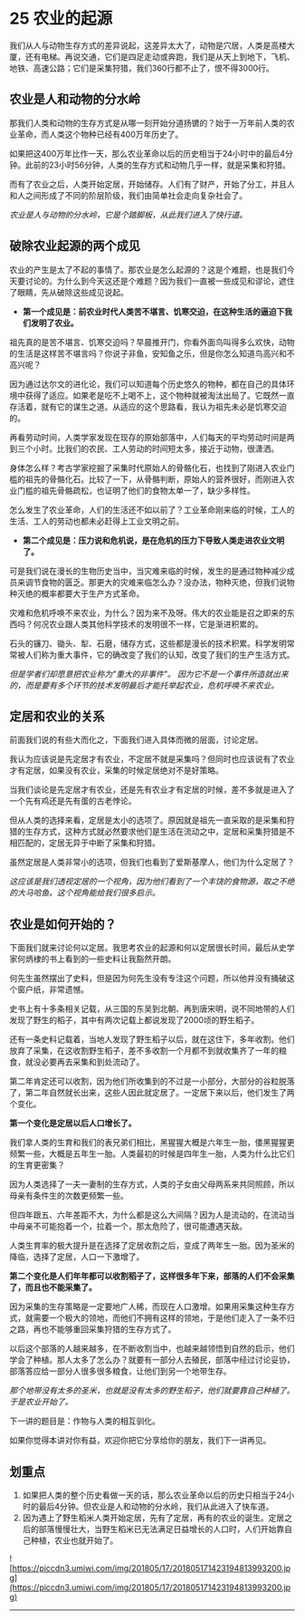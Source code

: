 # 25 农业的起源

我们从人与动物生存方式的差异说起，这差异太大了，动物是穴居，人类是高楼大厦，还有电梯。再说交通，它们是四足走动或奔跑，我们是从天上到地下，飞机、地铁、高速公路；它们是采集狩猎，我们360行都不止了，恨不得3000行。

## 农业是人和动物的分水岭

那我们人类和动物的生存方式是从哪一刻开始分道扬镳的？始于一万年前人类的农业革命，而人类这个物种已经有400万年历史了。

如果把这400万年比作一天，那么农业革命以后的历史相当于24小时中的最后4分钟。此前的23小时56分钟，人类的生存方式和动物几乎一样，就是采集和狩猎。

而有了农业之后，人类开始定居，开始储存。人们有了财产，开始了分工，并且人和人之间形成了不同的阶层阶级，我们由简单社会走向复杂社会了。

 *农业是人与动物的分水岭，它是个踏脚板，从此我们进入了快行道。*

## 破除农业起源的两个成见

农业的产生是太了不起的事情了。那农业是怎么起源的？这是个难题，也是我们今天要讨论的。为什么到今天这还是个难题？因为我们一直被一些成见和谬论，遮住了眼睛，先从破除这些成见说起。

* **第一个成见是：前农业时代人类苦不堪言、饥寒交迫，在这种生活的逼迫下我们发明了农业。** 

祖先真的是苦不堪言、饥寒交迫吗？早晨推开门，你看外面鸟叫得多么欢快，动物的生活是这样苦不堪言吗？你说子非鱼，安知鱼之乐，但是你怎么知道鸟高兴和不高兴呢？

因为通过达尔文的进化论，我们可以知道每个历史悠久的物种，都在自己的具体环境中获得了适应。如果老是吃不上喝不上，这个物种就被淘汰出局了。它既然一直存活着，就有它的谋生之道。从适应的这个思路看，我认为祖先未必是饥寒交迫的。

再看劳动时间，人类学家发现在现存的原始部落中，人们每天的平均劳动时间是两到三个小时。比我们的农民、工人劳动的时间短太多，接近于动物，很潇洒。

身体怎么样？考古学家挖掘了采集时代原始人的骨骼化石，也找到了刚进入农业门槛的祖先的骨骼化石。比较了一下，从骨骼判断，原始人的营养很好，而刚进入农业门槛的祖先骨骼疏松，也证明了他们的食物太单一了，缺少多样性。

怎么发生了农业革命，人们的生活还不如以前了？工业革命刚来临的时候，工人的生活、工人的劳动也都未必赶得上工业文明之前。

* **第二个成见是：压力说和危机说，是在危机的压力下导致人类走进农业文明了。** 

可是我们说在漫长的生物历史当中，当灾难来临的时候，发生的是通过物种减少成员来调节食物的匮乏。那更大的灾难来临怎么办？没办法，物种灭绝，但我们说物种灭绝的概率都要大于生产方式革命。

灾难和危机呼唤不来农业，为什么？因为来不及呀。伟大的农业能是召之即来的东西吗？何况农业跟人类其他科学技术的发明很不一样，它是渐进积累的。

石头的镰刀、锄头、犁、石磨，储存方式，这些都是漫长的技术积累。科学发明常常被人们称为重大事件，它的确改变了我们的认知，改变了我们的生产生活方式。

 *但是学者们却愿意把农业称为"重大的非事件"。*  *因为它不是一个事件所造就出来的，而是要有多个环节的技术发明最后才能托举起农业，危机呼唤不来农业。*

## 定居和农业的关系

前面我们说的有些大而化之，下面我们进入具体而微的层面，讨论定居。

我认为应该说是先定居才有农业，不定居不就是采集吗？但同时也应该说有了农业才有定居，如果没有农业，采集的时候定居绝对不是好策略。

当我们谈论是先定居才有农业，还是先有农业才有定居的时候，差不多就是进入了一个先有鸡还是先有蛋的古老悖论。

但从人类的选择来看，定居是太小的选项了。原因就是祖先一直采取的是采集和狩猎的生存方式，这种方式就必然要求他们是生活在流动之中，定居和采集狩猎是不相匹配的，定居无异于中断了采集和狩猎。

虽然定居是人类非常小的选项，但我们也看到了爱斯基摩人，他们为什么定居了？

 *这应该是我们透视定居的一个视角，因为他们看到了一个丰饶的食物源，取之不绝的大马哈鱼。这个视角能给我们很多启示。*

## 农业是如何开始的？

下面我们就来讨论何以定居。我思考农业的起源和何以定居很长时间，最后从史学家何炳棣的书上看到的一些史料让我豁然开朗。

何先生虽然摆出了史料，但是因为何先生没有专注这个问题，所以他并没有捅破这个窗户纸，非常遗憾。

史书上有十多条相关记载，从三国的东吴到北朝、再到唐宋明，说不同地带的人们发现了野生的稻子，其中有两次记载上都说发现了2000顷的野生稻子。

还有一条史料记载着，当地人发现了野生稻子以后，就在这住下，多年收割。他们放弃了采集，在这收割野生稻子，差不多收割一个月都不到就收集齐了一年的粮食，就没必要再去采集和到处流动了。

第二年肯定还可以收割，因为他们所收集到的不过是一小部分，大部分的谷粒脱落了，第二年自然就长出来，这些人因此就定居了。一定居下来以后，他们发生了两个变化。

 **第一个变化是定居以后人口增长了。**

我们拿人类的生育和我们的表兄弟们相比，黑猩猩大概是六年生一胎，倭黑猩猩更频繁一些，大概是五年生一胎。人类最初的时候是四年生一胎，人类为什么比它们的生育更密集？

因为人类选择了一夫一妻制的生存方式，人类的子女由父母两系来共同照顾，所以母亲有条件生的次数更频繁一些。

但四年跟五、六年差距不大，为什么都是这么大间隔？因为人是流动的，在流动当中母亲不可能抱着一个，拉着一个，那太危险了，很可能遭遇天敌。

人类生育率的极大提升是在选择了定居收割之后，变成了两年生一胎。因为圣米的降临，选择了定居，人口一下激增了。

 **第二个变化是人们年年都可以收割稻子了，这样很多年下来，部落的人们不会采集了，而且也不能采集了。**

因为采集的生存策略是一定要地广人稀，而现在人口激增。如果用采集这种生存方式，就需要一个极大的领地，而他们不拥有这样的领地，于是他们走入了一条不归之路，再也不能够重回采集狩猎的生存方式了。

以后这个部落的人越来越多，在不断收割当中，也越来越领悟到自然的启示，他们学会了种植。那人太多了怎么办？就要有一部分人去殖民，部落中经过讨论妥协，部落答应给一部分人很多很多粮食，让他们到另一个地带生存。

 *那个地带没有太多的圣米，也就是没有太多的野生稻子，他们就要靠自己种植了。于是农业开始了。*

下一讲的题目是：作物与人类的相互驯化。

如果你觉得本讲对你有益，欢迎你把它分享给你的朋友，我们下一讲再见。

## 划重点

1. 如果把人类的整个历史看做一天的话，那么农业革命以后的历史只相当于24小时的最后4分钟。但农业是人和动物的分水岭，我们从此进入了快车道。
2. 因为遇上了野生稻米人类开始定居，先有了定居，再有的农业的诞生。定居之后的部落慢慢壮大，当野生稻米已无法满足日益增长的人口时，人们开始靠自己种植，农业也就开始了。


![https://piccdn3.umiwi.com/img/201805/17/201805171423194813993200.jpg](https://piccdn3.umiwi.com/img/201805/17/201805171423194813993200.jpg)

---
